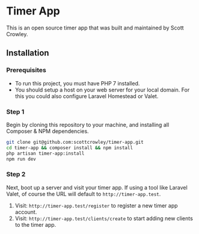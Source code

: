 # Timer App

This is an open source timer app that was built and maintained by Scott Crowley.

## Installation

### Prerequisites

* To run this project, you must have PHP 7 installed.
* You should setup a host on your web server for your local domain. For this you could also configure Laravel Homestead or Valet.

### Step 1

Begin by cloning this repository to your machine, and installing all Composer & NPM dependencies.

```bash
git clone git@github.com:scottcrowley/timer-app.git
cd timer-app && composer install && npm install
php artisan timer-app:install
npm run dev
```

### Step 2

Next, boot up a server and visit your timer app. If using a tool like Laravel Valet, of course the URL will default to `http://timer-app.test`. 

1. Visit: `http://timer-app.test/register` to register a new timer app account.
2. Visit: `http://timer-app.test/clients/create` to start adding new clients to the timer app.
